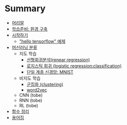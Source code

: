 # Summary

* [머리말](README.md)
* [학습준비: 환경 구축](tensorflow/setting.md)
* [시작하기](tensorflow/start.md)
  * ["hello tensorflow" 예제](tensorflow/hello_tensorflow.md)
* [머신러닝 분류](tensorflow/classification.md)
  * 지도 학습
    * [선형회귀분석(renear regression)](tensorflow/renear_regression.md)
    * [로지스틱 회귀 (logistic regression:classification)](tensorflow/logistic_regression.md)
    * [단일 계층 신경망: MNIST](tensorflow/mnist.md)
  * 비지도 학습
    * [군집화 (clustering)](tensorflow/clustering.md)
    * [word2vec](tensorflow/word2vec.md)
  * CNN (tobe)
  * RNN (tobe)
  * RL (tobe)
* [함수 정리](tensorflow/function.md)
* [용어집](tensorflow/glossary.md)
